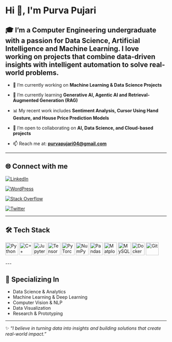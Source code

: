 # Hi 👋, I'm Purva Pujari  

🎓 I’m a Computer Engineering undergraduate with a passion for **Data Science, Artificial Intelligence and Machine Learning**. I love working on projects that combine **data-driven insights** with **intelligent automation** to solve real-world problems.  
---

- 🔭 I’m currently working on **Machine Learning & Data Science Projects**  

- 🌱 I’m currently learning **Generative AI, Agentic AI and Retrieval-Augmented Generation (RAG)**  

- 📊 My recent work includes **Sentiment Analysis, Cursor Using Hand Gesture, and House Price Prediction Models**  

- 🤝 I’m open to collaborating on **AI, Data Science, and Cloud-based projects**  

- 📫 Reach me at: **purvapujari04@gmail.com**  
---

## 🌐 Connect with me  

[![LinkedIn](https://img.shields.io/badge/LinkedIn-blue?logo=linkedin&logoColor=white)](https://www.linkedin.com/in/purva-pujari-02b453257/) 

[![WordPress](https://img.shields.io/badge/WordPress-21759B?logo=wordpress&logoColor=white)](https://wordpress.com/home/purvapujari04.wordpress.com)

[![Stack Overflow](https://img.shields.io/badge/Stack%20Overflow-F58025?logo=stackoverflow&logoColor=white)](https://stackoverflow.com/users/31128659/purva-rajendra-pujari)

[![Twitter](https://img.shields.io/badge/Twitter-1DA1F2?logo=twitter&logoColor=white)](https://x.com/PURVAA27)  

---

## 🛠️ Tech Stack
<p align="left">
<img src="https://cdn.jsdelivr.net/gh/devicons/devicon/icons/python/python-original.svg" height="40" alt="Python" />
<img src="https://cdn.jsdelivr.net/gh/devicons/devicon/icons/cplusplus/cplusplus-original.svg" height="40" alt="C++" />
<img src="https://cdn.jsdelivr.net/gh/devicons/devicon/icons/jupyter/jupyter-original-wordmark.svg" height="40" alt="Jupyter" />
<img src="https://cdn.jsdelivr.net/gh/devicons/devicon/icons/tensorflow/tensorflow-original.svg" height="40" alt="TensorFlow" />
<img src="https://cdn.jsdelivr.net/gh/devicons/devicon/icons/pytorch/pytorch-original.svg" height="40" alt="PyTorch" />
<img src="https://cdn.jsdelivr.net/gh/devicons/devicon/icons/numpy/numpy-original.svg" height="40" alt="NumPy" />
<img src="https://cdn.jsdelivr.net/gh/devicons/devicon/icons/pandas/pandas-original.svg" height="40" alt="Pandas" />
<img src="https://cdn.jsdelivr.net/gh/devicons/devicon/icons/matplotlib/matplotlib-original.svg" height="40" alt="Matplotlib" />
<img src="https://cdn.jsdelivr.net/gh/devicons/devicon/icons/mysql/mysql-original-wordmark.svg" height="40" alt="MySQL" />
<img src="https://cdn.jsdelivr.net/gh/devicons/devicon/icons/docker/docker-original.svg" height="40" alt="Docker" />
<img src="https://cdn.jsdelivr.net/gh/devicons/devicon/icons/git/git-original.svg" height="40" alt="Git" />
</p>
---

## 🧠 Specializing In
- Data Science & Analytics  
- Machine Learning & Deep Learning  
- Computer Vision & NLP  
- Data Visualization  
- Research & Prototyping  
---
✨ *“I believe in turning data into insights and building solutions that create real-world impact.”*
